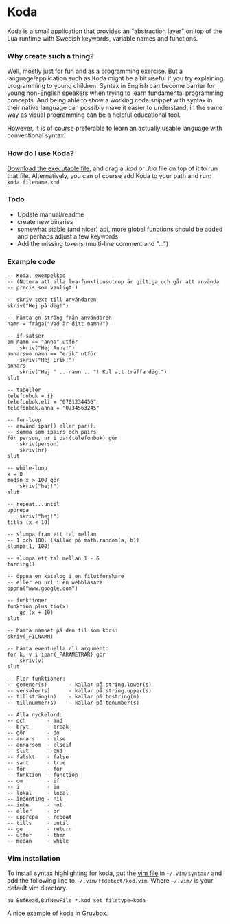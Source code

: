# Koda
Koda is a small application that provides an "abstraction layer" on top of the Lua runtime with Swedish keywords, variable names and functions.

### Why create such a thing?
Well, mostly just for fun and as a programming exercise. But a language/application such as Koda might be a bit useful if you try explaining programming to young children. Syntax in English can become barrier for young non-English speakers when trying to learn fundamental programming concepts. And being able to show a working code snippet with syntax in their native language can possibly make it easier to understand, in the same way as visual programming can be a helpful educational tool.

However, it is of course preferable to learn an actually usable language with conventional syntax. 

### How do I use Koda?
[Download the executable file](https://github.com/adelhult/koda/releases/tag/v0.1), and drag a *.kod* or *.lua* file on top of it to run that file. Alternatively, you can of course add Koda to your path and run:
`koda filename.kod`

### Todo
* Update manual/readme
* create new binaries
* somewhat stable (and nicer) api, more global functions should be added and perhaps adjust a few keywords
* Add the missing tokens (multi-line comment and "...")

### Example code
```
-- Koda, exempelkod
-- (Notera att alla lua-funktionsutrop är giltiga och går att använda
-- precis som vanligt.)

-- skriv text till användaren
skriv("Hej på dig!")

-- hämta en sträng från användaren
namn = fråga("Vad är ditt namn?")

-- if-satser
om namn == "anna" utför
    skriv("Hej Anna!")
annarsom namn == "erik" utför
    skriv("Hej Erik!")
annars
    skriv("Hej " .. namn .. "! Kul att träffa dig.")
slut

-- tabeller
telefonbok = {}
telefonbok.eli = "0701234456"
telefonbok.anna = "0734563245"

-- for-loop
-- använd ipar() eller par().
-- samma som ipairs och pairs
för person, nr i par(telefonbok) gör
    skriv(person)
    skriv(nr)
slut

-- while-loop
x = 0
medan x > 100 gör
    skriv("hej!")
slut

-- repeat...until
upprepa
    skriv("hej!")
tills (x < 10)

-- slumpa fram ett tal mellan
-- 1 och 100. (Kallar på math.random(a, b))
slumpa(1, 100)

-- slumpa ett tal mellan 1 - 6
tärning()

-- öppna en katalog i en filutforskare
-- eller en url i en webbläsare
öppna("www.google.com")

-- funktioner
funktion plus_tio(x)
    ge (x + 10)
slut

-- hämta namnet på den fil som körs:
skriv(_FILNAMN)

-- hämta eventuella cli argument:
för k, v i ipar(_PARAMETRAR) gör
    skriv(v)
slut

-- Fler funktioner:
-- gemener(s)       - kallar på string.lower(s)
-- versaler(s)      - kallar på string.upper(s)
-- tillsträng(n)    - kallar på tostring(n)
-- tillnummer(s)    - kallar på tonumber(s)

-- Alla nyckelord:
-- och       - and
-- bryt      - break
-- gör       - do
-- annars    - else
-- annarsom  - elseif
-- slut      - end
-- falskt    - false
-- sant      - true
-- för       - for
-- funktion  - function
-- om        - if
-- i         - in
-- lokal     - local
-- ingenting - nil
-- inte      - not
-- eller     - or
-- upprepa   - repeat
-- tills     - until
-- ge        - return
-- utför     - then
-- medan     - while
```

### Vim installation
To install syntax highlighting for koda, put the [vim file](koda.vim) in `~/.vim/syntax/` and add the following line to `~/.vim/ftdetect/kod.vim`. Where `~/.vim/` is your default vim directory.

```vim
au BufRead,BufNewFile *.kod set filetype=koda
```
A nice example of [koda in Gruvbox](https://imgur.com/a/rZOq8yZ).
